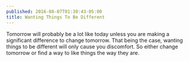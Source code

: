 ```yaml
---
published: 2016-08-07T01:30:43-05:00
title: Wanting Things To Be Different
---
```

Tomorrow will probably be a lot like today unless you are making a significant difference to change tomorrow. That being the case, wanting things to be different will only cause you discomfort. So either change tomorrow or find a way to like things the way they are.